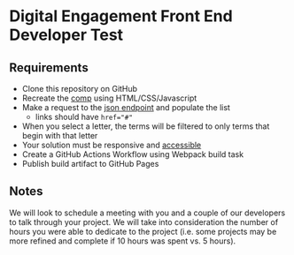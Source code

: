# Digital Engagement Front End Developer Test

## Requirements
- Clone this repository on GitHub
- Recreate the [comp](https://friendly-bassoon-f3f190d8.pages.github.io//assets/comp.png) using HTML/CSS/Javascript
- Make a request to the [json endpoint](https://friendly-bassoon-f3f190d8.pages.github.io//assets/data.json) and populate the list
  - links should have `href="#"`
- When you select a letter, the terms will be filtered to only terms that begin with that letter
- Your solution must be responsive and [accessible](https://www.w3.org/TR/WCAG21/)
- Create a GitHub Actions Workflow using Webpack build task
- Publish build artifact to GitHub Pages

## Notes
We will look to schedule a meeting with you and a couple of our developers to talk through your project. We will take into consideration the number of hours you were able to dedicate to the project (i.e. some projects may be more refined and complete if 10 hours was spent vs. 5 hours).